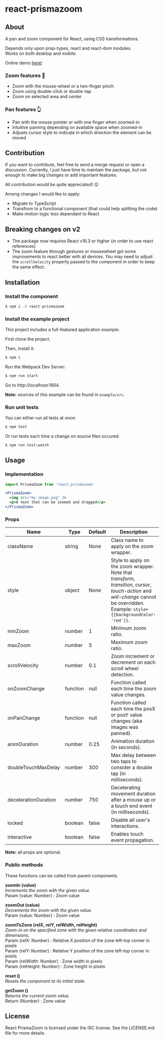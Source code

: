 # react-prismazoom

## About

A pan and zoom component for React, using CSS transformations.

Depends only upon prop-types, react and react-dom modules.  
Works on both desktop and mobile.

Online demo [here!](https://sylvaindubus.github.io/react-prismazoom/)

### Zoom features :mag_right:
* Zoom with the mouse-wheel or a two-finger pinch
* Zoom using double-click or double-tap
* Zoom on selected area and center

### Pan features :point_up_2:
* Pan with the mouse pointer or with one finger when zoomed-in
* Intuitive panning depending on available space when zoomed-in
* Adjusts cursor style to indicate in which direction the element can be moved

## Contribution

If you want to contribute, feel free to send a merge request or open a discussion. Currently, I just have time to maintain the package, but not enough to make big changes or add important features.

All contribution would be quite appreciated! 😉

Among changes I would like to apply:
- Migrate to TypeScript
- Transform to a functional component (that could help splitting the code)
- Make motion logic less dependant to React

## Breaking changes on v2

* The package now requires React v16.3 or higher (in order to use react references)
* The zoom feature through gestures or mousewheel got some improvements to react better with all devices. You may need to adjust the `scrollVelocity` property passed to the component in order to keep the same effect.


## Installation

### Install the component
```bash
$ npm i -D react-prismazoom
```
### Install the example project

This project includes a full-featured application example.

First clone the project.

Then, install it:
```bash
$ npm i
```
Run the Webpack Dev Server:
```bash
$ npm run start
```
Go to http://localhost:1664.

**Note:** sources of this example can be found in `example/src`.

### Run unit tests

You can either run all tests at once:
```bash
$ npm test
```

Or run tests each time a change on source files occured:
```bash
$ npm run test:watch
```

## Usage

### Implementation

```jsx
import PrismaZoom from 'react-prismazoom'

<PrismaZoom>
  <img src="my-image.png" />
  <p>A text that can be zoomed and dragged</p>
</PrismaZoom>
```

### Props

| Name                 | Type | Default | Description                                                                                                                                                                            |
|----------------------| --- | --- |----------------------------------------------------------------------------------------------------------------------------------------------------------------------------------------|
| className            | string | None | Class name to apply on the zoom wrapper.                                                                                                                                               |
| style                | object | None | Style to apply on the zoom wrapper. Note that *transform*, *transition*, *cursor*, *touch-action* and *will-change* cannot be overridden. Example: `style={{backgroundColor: 'red'}}`. |
| minZoom              | number | 1 | Minimum zoom ratio.                                                                                                                                                                    |
| maxZoom              | number | 5 | Maximum zoom ratio.                                                                                                                                                                    |
| scrollVelocity       | number | 0.1 | Zoom increment or decrement on each scroll wheel detection.                                                                                                                            |
| onZoomChange         | function | null | Function called each time the zoom value changes.                                                                                                                                      |
| onPanChange          | function | null | Function called each time the posX or posY value changes (aka images was panned).                                                                                                      |
| animDuration         | number | 0.25 | Animation duration (in seconds).                                                                                                                                                       |
| doubleTouchMaxDelay  | number | 300 | Max delay between two taps to consider a double tap (in milliseconds).                                                                                                                 |
| decelerationDuration | number | 750 | Decelerating movement duration after a mouse up or a touch end event (in milliseconds).                                                                                                |
| locked               | boolean | false | Disable all user's interactions.                                                                                                                                                       |
| interactive          | boolean | false | Enables touch event propagation.                                                                                                                                                       |

**Note:** all props are optional.

### Public methods

These functions can be called from parent components.

**zoomIn (value)**  
*Increments the zoom with the given value.*  
Param {value: Number} : Zoom value

**zoomOut (value)**  
*Decrements the zoom with the given value.*  
Param {value: Number} : Zoom value

**zoomToZone (relX, relY, relWidth, relHeight)**  
*Zoom-in on the specified zone with the given relative coordinates and dimensions.*  
Param {relX: Number} : Relative X position of the zone left-top corner in pixels  
Param {relY: Number} : Relative Y position of the zone left-top corner in pixels  
Param {relWidth: Number} : Zone width in pixels  
Param {relHeight: Number} : Zone height in pixels

**reset ()**  
*Resets the component to its initial state.*

**getZoom ()**  
*Returns the current zoom value.*  
Return {Number} : Zone value

## License

React PrismaZoom is licensed under the ISC license. See the LICENSE.md file for more details.
